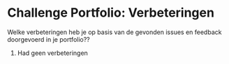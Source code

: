 # Challenge Portfolio: Verbeteringen

Welke verbeteringen heb je op basis van de gevonden issues en feedback doorgevoerd in je portfolio??

1. Had geen verbeteringen

